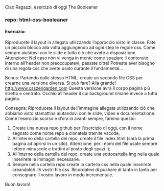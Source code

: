 Ciao Ragazzi,
esercizio di oggi The Booleaner

### repo: html-css-booleaner

#### Esercizio:

Riproducete il layout in allegato utilizzando l’approccio visto in classe.
Fate un piccolo blocco alla volta aggiungendo ad ogni step le regole css.
Come sempre aiutatevi con le slide e tutto ciò che avete a disposizione.
Attenzione:
Nel caso non vi venga in mente come spaziare il contenuto interno all’header non preoccupatevi, passate oltre! Potreste aver bisogno di una regola css che avete usato durante il fundamental...

Bonus:
Partendo dallo stesso HTML, create un secondo file CSS per crearne una versione diversa.
Si può fare? Alla grande! http://www.csszengarden.com
Questa versione avrà il corpo pagina più stretto e centrato. Occhio all’header il cui background rimane invece a tutta pagina.

Consegna:
Riproducete il layout dell’immagine allegata utilizzando ciò che abbiamo visto stamattina aiutandovi con le slide, video e documentazione.
Come l’esercizio scorso e d’ora in avanti sempre, faremo questo:
1. Create una nuova repo github per l’esercizio di oggi, con il nome segnato come nome repo e clonatela tramite vscode;
2. All’interno della cartella del repo, create il file index.html (sarà la prima pagina ad aprirsi in un sito).
Attenzione: per i nomi dei file usate sempre lettere minuscole e trattini al posto degli spazi :);
3. All’interno della cartella del repo, create una sottocartella img nella quale inserirete le immagini necessarie.
4. Sempre nella cartella repo create la cartella css nella quale inserirete creandolo/i il/i vostri file css.
Ricordatevi di pushare di tanto in tanto per consegnare il vostro lavoro in modo incrementale.

Buon lavoro!